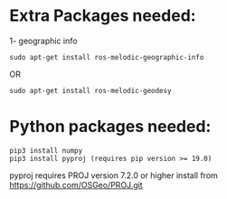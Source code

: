 # Extra Packages needed:
1- geographic info
```
sudo apt-get install ros-melodic-geographic-info
```
OR
```
sudo apt-get install ros-melodic-geodesy
```

# Python packages needed:
```
pip3 install numpy
pip3 install pyproj (requires pip version >= 19.0)
```
pyproj requires PROJ version 7.2.0 or higher
install from https://github.com/OSGeo/PROJ.git